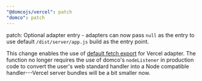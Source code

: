 ```yaml
---
"@domcojs/vercel": patch
"domco": patch
---
```


patch: Optional adapter entry - adapters can now pass `null` as the entry to use default `/dist/server/app.js` build as the entry point.

This change enables the use of [default fetch export](https://vercel.com/docs/functions/functions-api-reference?framework=other&language=ts#fetch-web-standard) for Vercel adapter. The function no longer requires the use of domco's `nodeListener` in production code to convert the user's web standard handler into a Node compatible handler---Vercel server bundles will be a bit smaller now.

